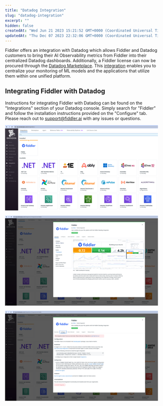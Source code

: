 ```yaml
---
title: "Datadog Integration"
slug: "datadog-integration"
excerpt: ""
hidden: false
createdAt: "Wed Jun 21 2023 15:21:52 GMT+0000 (Coordinated Universal Time)"
updatedAt: "Thu Dec 07 2023 22:32:06 GMT+0000 (Coordinated Universal Time)"
---
```

Fiddler offers an integration with Datadog which allows Fiddler and Datadog customers to bring their AI Observability metrics from Fiddler into their centralized Datadog dashboards.  Additionally, a Fiddler license can now be procured through the [Datadog Marketplace](https://www.datadoghq.com/blog/tag/datadog-marketplace/). This [integration](https://www.datadoghq.com/blog/monitor-machine-learning-models-fiddler/) enables you to centralize your monitoring of ML models and the applications that utilize them within one unified platform.

## Integrating Fiddler with Datadog

Instructions for integrating Fiddler with Datadog can be found on the "Integrations" section of your Datadog console.  Simply search for "Fiddler" and follow the installation instructions provided on the "Configure" tab.  Please reach out to [support@fiddler.ai](mailto:support@fiddler.ai) with any issues or questions.

![](../../.gitbook/assets/3f9dcd9-Screenshot_2023-06-21_at_10.28.17_AM.png)

![](../../.gitbook/assets/9fa9503-Screenshot_2023-06-21_at_10.31.54_AM.png)

![](../../.gitbook/assets/218dfc2-Screenshot_2023-06-21_at_10.45.14_AM.png)
